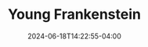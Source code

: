 ---
title: Young Frankenstein
Theatre: Spotlight Events Center
Venue: Spotlight Events Center
Season: 
date: 2024-06-18T14:22:55-04:00
opening_date: 2024-10-04
closing_date: 2024-11-02
showtimes:
- 2024-10-04 19:00:00
- 2024-10-05 12:00:00
- 2024-10-05 19:00:00
- 2024-10-11 19:00:00
- 2024-10-12 12:00:00
- 2024-10-12 19:00:00
- 2024-10-17 12:00:00
- 2024-10-18 19:00:00
- 2024-10-19 12:00:00
- 2024-10-19 19:00:00
- 2024-10-25 19:00:00
- 2024-10-26 12:00:00
- 2024-10-26 19:00:00
- 2024-10-31 19:00:00
- 2024-11-01 19:00:00
- 2024-11-02 12:00:00
- 2024-11-02 19:00:00
featured_image: 2024-Young-Frankenstein.webp
featured_image_alt: "Promotional poster for 'Young Frankenstein' with the title in electrified letters against a spooky blue background."
featured_image_caption: "Join the hilarity in 'Young Frankenstein', a monstrous comedy that electrifies with laughter and mischief."
playbill:
Website: 
Tickets: 
show_details: 
cast:
crew:
orchestra:
genres: 
Description: 
---